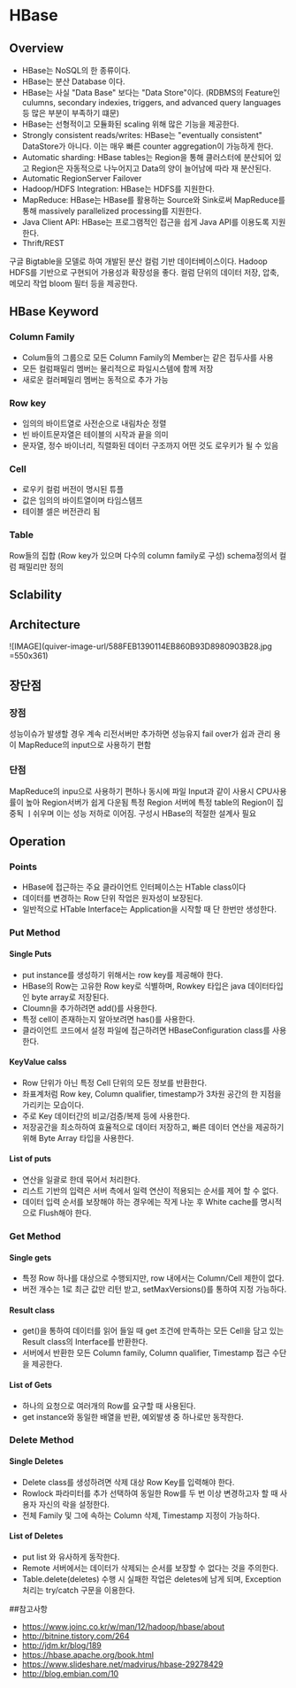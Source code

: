 # HBase
## Overview
* HBase는 NoSQL의 한 종류이다. 
* HBase는 분산 Database 이다.
* HBase는 사실 "Data Base" 보다는 "Data Store"이다. (RDBMS의 Feature인 culumns, secondary indexies, triggers, and advanced query languages 등 많은 부분이 부족하기 떄문)
* HBase는 선형적이고 모듈화된 scaling 위해 많은 기능을 제공한다.
* Strongly consistent reads/writes: HBase는 "eventually consistent" DataStore가 아니다. 이는 매우 빠른 counter aggregation이 가능하게 한다. 
* Automatic sharding: HBase tables는 Region을 통해 클러스터에 분산되어 있고 Region은 자동적으로 나누어지고 Data의 양이 늘어남에 따라 재 분산된다.
* Automatic RegionServer Failover
* Hadoop/HDFS Integration: HBase는 HDFS를 지원한다.
* MapReduce: HBase는 HBase를 활용하는 Source와 Sink로써 MapReduce를 통해 massively parallelized processing를 지원한다. 
* Java Client API: HBase는 프로그램적인 접근을 쉽게 Java API를 이용도록 지원한다.
* Thrift/REST


구글 Bigtable을 모델로 하여 개발된 분산 컬럼 기반 데이터베이스이다. Hadoop HDFS를 기반으로 구현되어 가용성과 확장성을 좋다. 컬럼 단위의 데이터 저장, 압축, 메모리 작업 bloom 필터 등을 제공한다. 

## HBase Keyword
### Column Family
* Colum들의 그룹으로 모든 Column Family의 Member는 같은 접두사를 사용
* 모든 컬럼패밀리 멤버는 물리적으로 파일시스템에 함께 저장
* 새로운 컬러페밀리 멤버는 동적으로 추가 가능
### Row key
* 임의의 바이트열로 사전순으로 내림차순 정렬
* 빈 바이트문자열은 테이블의 시작과 끝을 의미
* 문자열, 정수 바이너리, 직렬화된 데이터 구조까지 어떤 것도 로우키가 될 수 있음
### Cell
* 로우키 컬럼 버전이 명시된 튜플
* 값은 임의의 바이트열이며 타임스템프
* 테이블 셀은 버전관리 됨
### Table
Row들의 집합 (Row key가 있으며 다수의 column family로 구성)
schema정의서 컬럼 패밀리만 정의

## Sclability

## Architecture
![IMAGE](quiver-image-url/588FEB1390114EB860B93D8980903B28.jpg =550x361)

## 장단점
### 장점
성능이슈가 발생할 경우 계속 리전서버만 추가하면 성능유지
fail over가 쉽과 관리 용이
MapReduce의 input으로 사용하기 편함
### 단점
MapReduce의 inpu으로 사용하기 편하나 동시에 파일 Input과 같이 사용시 CPU사용률이 높아 Region서버가 쉽게 다운됨
특정 Region 서버에 특정 table의 Region이 집중됙 ㅣ쉬우며 이는 성능 저하로 이어짐. 구성시 HBase의 적절한 설계사 필요

## Operation
### Points
* HBase에 접근하는 주요 클라이언트 인터페이스는 HTable class이다
* 데이터를 변경하는 Row 단위 작업은 원자성이 보장된다.
* 일반적으로 HTable Interface는 Application을 시작할 때 단 한번만 생성한다.
### Put Method
#### Single Puts
* put instance를 생성하기 위해서는 row key를 제공해야 한다.
* HBase의 Row는 고유한 Row key로 식별하며, Rowkey 타입은 java 데이터타입인 byte array로 저장된다.
* Cloumn을 추가하려면 add()를 사용한다.
* 특정 cell이 존재하는지 알아보려면 has()를 사용한다.
* 클라이언트 코드에서 설정 파일에 접근하려면 HBaseConfiguration class를 사용한다.
#### KeyValue calss
* Row 단위가 아닌 특정 Cell 단위의 모든 정보를 반환한다.
* 좌표계처럼 Row key, Column qualifier, timestamp가 3차원 공간의 한 지점을 가리키는 모습이다.
* 주로 Key 데이터간의 비교/검증/복제 등에 사용한다.
* 저장공간을 최소하하여 효율적으로 데이터 저장하고, 빠른 데이터 연산을 제공하기 위해 Byte Array 타입을 사용한다.
#### List of puts
* 연산을 일괄로 한데 묶어서 처리한다.
* 리스트 기반의 입력은 서버 측에서 일력 연산이 적용되는 순서를 제어 할 수 없다.
* 데이터 입력 순서를 보장해야 하는 경우에는 작게 나눈 후 White cache를 명시적으로 Flush해야 한다.
### Get Method
#### Single gets
* 특정 Row 하나를 대상으로 수행되지만, row 내에서는 Column/Cell 제한이 없다.
* 버전 개수는 1로 최근 값만 리턴 받고, setMaxVersions()를 통하여 지정 가능하다.
#### Result class
* get()을 통하여 데이터를 읽어 들일 때 get 조건에 만족하는 모든 Cell을 담고 있는 Result class의 Interface를 반환한다.
* 서버에서 반환한 모든 Column family, Column qualifier, Timestamp 접근 수단을 제공한다.
#### List of Gets
* 하나의 요청으로 여러개의 Row를 요구할 때 사용된다.
* get instance와 동일한 배열을 반환, 예외발생 중 하나로만 동작한다.
### Delete Method
#### Single Deletes
* Delete class를 생성하려면 삭제 대상 Row Key를 입력해야 한다.
* Rowlock 파라미터를 추가 선택하여 동일한 Row를 두 번 이상 변경하고자 할 때 사용자 자신의 락을 설정한다.
* 전체 Family 및 그에 속하는 Column 삭제, Timestamp 지정이 가능하다.
#### List of Deletes
* put list 와 유사하게 동작한다.
* Remote 서버에서는 데이터가 삭제되는 순서를 보장할 수 없다는 것을 주의한다.
* Table.delete(deletes) 수행 시 실패한 작업은 deletes에 남게 되며, Exception 처리는 try/catch 구문을 이용한다.

##참고사항
* https://www.joinc.co.kr/w/man/12/hadoop/hbase/about
* http://bitnine.tistory.com/264
* http://jdm.kr/blog/189
* https://hbase.apache.org/book.html
* https://www.slideshare.net/madvirus/hbase-29278429
* http://blog.embian.com/10
